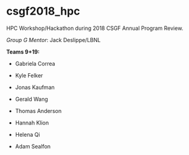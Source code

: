# csgf2018_hpc
HPC Workshop/Hackathon during 2018 CSGF Annual Program Review.

*Group G Mentor*: Jack Deslippe/LBNL

**Teams 9+19:**
- Gabriela Correa
- Kyle Felker
- Jonas Kaufman
- Gerald Wang

- Thomas Anderson
- Hannah Klion
- Helena Qi
- Adam Sealfon
